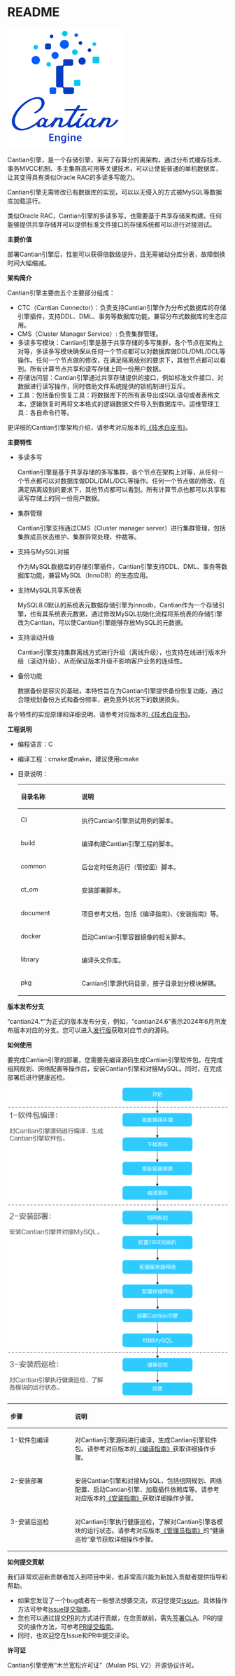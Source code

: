 # README<a name="ZH-CN_TOPIC_0000001963217182"></a>

![](documents/24.06/figures/zh-cn_image_0000001999699041.png)

Cantian引擎，是一个存储引擎，采用了存算分的离架构，通过分布式缓存技术、事务MVCC机制、多主集群高可用等关键技术，可以让使能普通的单机数据库，让其变得具有类似Oracle RAC的多读多写能力。

Cantian引擎无需修改已有数据库的实现，可以以无侵入的方式被MySQL等数据库加载运行。

类似Oracle RAC，Cantian引擎的多读多写，也需要基于共享存储来构建。任何能够提供共享存储并可以提供标准文件接口的存储系统都可以进行对接测试。

**主要价值<a name="section95698263517"></a>**

部署Cantian引擎后，性能可以获得倍数级提升，且无需被动分库分表，故障倒换时间大幅缩减。

**架构简介<a name="section11823171812167"></a>**

Cantian引擎主要由五个主要部分组成：

-   CTC（Cantian Connector）：负责支持Cantian引擎作为分布式数据库的存储引擎插件，支持DDL、DML、事务等数据库功能，兼容分布式数据库的生态应用。
-   CMS（Cluster Manager Service）: 负责集群管理。
-   多读多写模块：Cantian引擎是基于共享存储的多写集群，各个节点在架构上对等，多读多写模块确保从任何一个节点都可以对数据库做DDL/DML/DCL等操作。任何一个节点做的修改，在满足隔离级别的要求下，其他节点都可以看到。所有计算节点共享和读写存储上同一份用户数据。
-   存储访问层：Cantian引擎通过共享存储提供的接口，例如标准文件接口，对数据进行读写操作，同时借助文件系统提供的锁机制进行互斥。
-   工具：包括备份恢复工具：将数据库下的所有表导出成SQL语句或者表格文本，逻辑恢复时再将文本格式的逻辑数据文件导入到数据库中。运维管理工具：各自命令行等。

更详细的Cantian引擎架构介绍，请参考对应版本的[《技术白皮书》](https://gitee.com/openeuler/cantian/tree/master/documents)。

**主要特性<a name="section186081955174817"></a>**

-   多读多写

    Cantian引擎是基于共享存储的多写集群，各个节点在架构上对等，从任何一个节点都可以对数据库做DDL/DML/DCL等操作。任何一个节点做的修改，在满足隔离级别的要求下，其他节点都可以看到。所有计算节点也都可以共享和读写存储上的同一份用户数据。

-   集群管理

    Cantian引擎支持通过CMS（Cluster manager server）进行集群管理，包括集群成员状态维护、集群异常处理、仲裁等。

-   支持与MySQL对接

    作为MySQL数据库的存储引擎插件，Cantian引擎支持DDL、DML、事务等数据库功能，兼容MySQL（InnoDB）的生态应用。

-   支持MySQL共享系统表

    MySQL8.0默认的系统表元数据存储引擎为innodb，Cantian作为一个存储引擎，也有其系统表元数据，通过修改MySQL初始化流程将系统表的存储引擎改为Cantian，可以使Cantian引擎能够存放MySQL的元数据。

-   支持滚动升级

    Cantian引擎支持集群离线方式进行升级（离线升级），也支持在线进行版本升级（滚动升级），从而保证版本升级不影响客户业务的连续性。

-   备份功能

    数据备份是容灾的基础，本特性旨在为Cantian引擎提供备份恢复功能，通过合理规划备份方式和备份频率，避免意外状况下的数据损失。

各个特性的实现原理和详细说明，请参考对应版本的[《技术白皮书》](https://gitee.com/openeuler/cantian/tree/master/documents)。

**工程说明<a name="section1990572616234"></a>**

-   编程语言：C
-   编译工程：cmake或make，建议使用cmake
-   目录说明：

    <a name="zh-cn_topic_0000001570546425_table12447637174618"></a>
    <table><thead align="left"><tr id="zh-cn_topic_0000001570546425_row12448437114615"><th class="cellrowborder" valign="top" width="29.25%" id="mcps1.1.3.1.1"><p id="zh-cn_topic_0000001570546425_p6163124154816"><a name="zh-cn_topic_0000001570546425_p6163124154816"></a><a name="zh-cn_topic_0000001570546425_p6163124154816"></a>目录名称</p>
    </th>
    <th class="cellrowborder" valign="top" width="70.75%" id="mcps1.1.3.1.2"><p id="zh-cn_topic_0000001570546425_p715135711588"><a name="zh-cn_topic_0000001570546425_p715135711588"></a><a name="zh-cn_topic_0000001570546425_p715135711588"></a>说明</p>
    </th>
    </tr>
    </thead>
    <tbody><tr id="zh-cn_topic_0000001570546425_row10766533194814"><td class="cellrowborder" valign="top" width="29.25%" headers="mcps1.1.3.1.1 "><p id="zh-cn_topic_0000001570546425_p14190154554814"><a name="zh-cn_topic_0000001570546425_p14190154554814"></a><a name="zh-cn_topic_0000001570546425_p14190154554814"></a>CI</p>
    </td>
    <td class="cellrowborder" valign="top" width="70.75%" headers="mcps1.1.3.1.2 "><p id="p92301231105011"><a name="p92301231105011"></a><a name="p92301231105011"></a>执行Cantian引擎测试用例的脚本。</p>
    </td>
    </tr>
    <tr id="zh-cn_topic_0000001570546425_row444883724619"><td class="cellrowborder" valign="top" width="29.25%" headers="mcps1.1.3.1.1 "><p id="zh-cn_topic_0000001570546425_p91902451481"><a name="zh-cn_topic_0000001570546425_p91902451481"></a><a name="zh-cn_topic_0000001570546425_p91902451481"></a>build</p>
    </td>
    <td class="cellrowborder" valign="top" width="70.75%" headers="mcps1.1.3.1.2 "><p id="p1065863514507"><a name="p1065863514507"></a><a name="p1065863514507"></a>编译构建Cantian引擎工程的脚本。</p>
    </td>
    </tr>
    <tr id="zh-cn_topic_0000001570546425_row1444983711469"><td class="cellrowborder" valign="top" width="29.25%" headers="mcps1.1.3.1.1 "><p id="zh-cn_topic_0000001570546425_p0190845144811"><a name="zh-cn_topic_0000001570546425_p0190845144811"></a><a name="zh-cn_topic_0000001570546425_p0190845144811"></a>common</p>
    </td>
    <td class="cellrowborder" valign="top" width="70.75%" headers="mcps1.1.3.1.2 "><p id="zh-cn_topic_0000001570546425_p16190144594812"><a name="zh-cn_topic_0000001570546425_p16190144594812"></a><a name="zh-cn_topic_0000001570546425_p16190144594812"></a>后台定时任务运行（管控面）脚本。</p>
    </td>
    </tr>
    <tr id="zh-cn_topic_0000001570546425_row8449143713463"><td class="cellrowborder" valign="top" width="29.25%" headers="mcps1.1.3.1.1 "><p id="zh-cn_topic_0000001570546425_p1819144514815"><a name="zh-cn_topic_0000001570546425_p1819144514815"></a><a name="zh-cn_topic_0000001570546425_p1819144514815"></a>ct_om</p>
    </td>
    <td class="cellrowborder" valign="top" width="70.75%" headers="mcps1.1.3.1.2 "><p id="zh-cn_topic_0000001570546425_p1819114514812"><a name="zh-cn_topic_0000001570546425_p1819114514812"></a><a name="zh-cn_topic_0000001570546425_p1819114514812"></a>安装部署脚本。</p>
    </td>
    </tr>
    <tr id="row334613520509"><td class="cellrowborder" valign="top" width="29.25%" headers="mcps1.1.3.1.1 "><p id="p534625225014"><a name="p534625225014"></a><a name="p534625225014"></a>document</p>
    </td>
    <td class="cellrowborder" valign="top" width="70.75%" headers="mcps1.1.3.1.2 "><p id="p123469527502"><a name="p123469527502"></a><a name="p123469527502"></a>项目参考文档，包括《编译指南》、《安装指南》等。</p>
    </td>
    </tr>
    <tr id="row2034725295016"><td class="cellrowborder" valign="top" width="29.25%" headers="mcps1.1.3.1.1 "><p id="p23471252135015"><a name="p23471252135015"></a><a name="p23471252135015"></a>docker</p>
    </td>
    <td class="cellrowborder" valign="top" width="70.75%" headers="mcps1.1.3.1.2 "><p id="p73472523502"><a name="p73472523502"></a><a name="p73472523502"></a>启动Cantian引擎容器镜像的相关脚本。</p>
    </td>
    </tr>
    <tr id="row7347155285012"><td class="cellrowborder" valign="top" width="29.25%" headers="mcps1.1.3.1.1 "><p id="p4347352145018"><a name="p4347352145018"></a><a name="p4347352145018"></a>library</p>
    </td>
    <td class="cellrowborder" valign="top" width="70.75%" headers="mcps1.1.3.1.2 "><p id="p1034725205012"><a name="p1034725205012"></a><a name="p1034725205012"></a>编译头文件库。</p>
    </td>
    </tr>
    <tr id="row1534718520507"><td class="cellrowborder" valign="top" width="29.25%" headers="mcps1.1.3.1.1 "><p id="p7347105216502"><a name="p7347105216502"></a><a name="p7347105216502"></a>pkg</p>
    </td>
    <td class="cellrowborder" valign="top" width="70.75%" headers="mcps1.1.3.1.2 "><p id="p93471452125013"><a name="p93471452125013"></a><a name="p93471452125013"></a>Cantian引擎源代码目录，按子目录划分模块解耦。</p>
    </td>
    </tr>
    </tbody>
    </table>

**版本发布分支<a name="section143991551144518"></a>**

“cantian24.\*”为正式的版本发布分支，例如，“cantian24.6”表示2024年6月所发布版本对应的分支。您可以进入[发行版](https://gitee.com/openeuler/cantian/releases)获取对应节点的源码。

**如何使用<a name="section557582771513"></a>**

要完成Cantian引擎的部署，您需要先编译源码生成Cantian引擎软件包。在完成组网规划、网络配置等操作后，安装Cantian引擎和对接MySQL。同时，在完成部署后进行健康巡检。

![](documents/24.06/figures/240117144514553.png)

<a name="table125761327131511"></a>
<table><thead align="left"><tr id="row65767273154"><th class="cellrowborder" valign="top" width="29.25%" id="mcps1.1.3.1.1"><p id="p1820118256205"><a name="p1820118256205"></a><a name="p1820118256205"></a>步骤</p>
</th>
<th class="cellrowborder" valign="top" width="70.75%" id="mcps1.1.3.1.2"><p id="p105767277151"><a name="p105767277151"></a><a name="p105767277151"></a>说明</p>
</th>
</tr>
</thead>
<tbody><tr id="row105761227191514"><td class="cellrowborder" valign="top" width="29.25%" headers="mcps1.1.3.1.1 "><p id="p8961441172011"><a name="p8961441172011"></a><a name="p8961441172011"></a>1-软件包编译</p>
</td>
<td class="cellrowborder" valign="top" width="70.75%" headers="mcps1.1.3.1.2 "><p id="p1557612715153"><a name="p1557612715153"></a><a name="p1557612715153"></a><span id="text595572692618"><a name="text595572692618"></a><a name="text595572692618"></a>对<span id="text01851227102611"><a name="text01851227102611"></a><a name="text01851227102611"></a>Cantian引擎</span></span>源码进行编译，生成<span id="text1751493872612"><a name="text1751493872612"></a><a name="text1751493872612"></a>Cantian引擎</span>软件包。请参考对应版本的<a href="https://gitee.com/openeuler/cantian/tree/master/documents" target="_blank" rel="noopener noreferrer">《编译指南》</a>获取详细操作步骤。</p>
</td>
</tr>
<tr id="row357611276152"><td class="cellrowborder" valign="top" width="29.25%" headers="mcps1.1.3.1.1 "><p id="p1795141182013"><a name="p1795141182013"></a><a name="p1795141182013"></a>2-安装部署</p>
</td>
<td class="cellrowborder" valign="top" width="70.75%" headers="mcps1.1.3.1.2 "><p id="p35761273153"><a name="p35761273153"></a><a name="p35761273153"></a>安装<span id="text55951228103410"><a name="text55951228103410"></a><a name="text55951228103410"></a><span id="text11595192823419"><a name="text11595192823419"></a><a name="text11595192823419"></a>Cantian引擎</span></span>和对接MySQL，包括组网规划、网络配置、启动<span id="text1376892863911"><a name="text1376892863911"></a><a name="text1376892863911"></a>Cantian引擎</span>、加载插件依赖库等。请参考对应版本的<a href="https://gitee.com/openeuler/cantian/tree/master/documents" target="_blank" rel="noopener noreferrer">《安装指南》</a>获取详细操作步骤。</p>
</td>
</tr>
<tr id="row1757662715156"><td class="cellrowborder" valign="top" width="29.25%" headers="mcps1.1.3.1.1 "><p id="p795841172016"><a name="p795841172016"></a><a name="p795841172016"></a>3-安装后巡检</p>
</td>
<td class="cellrowborder" valign="top" width="70.75%" headers="mcps1.1.3.1.2 "><p id="p19576122713159"><a name="p19576122713159"></a><a name="p19576122713159"></a><span id="zh-cn_topic_0000001788626252_text536719475317"><a name="zh-cn_topic_0000001788626252_text536719475317"></a><a name="zh-cn_topic_0000001788626252_text536719475317"></a><span id="text158171389551"><a name="text158171389551"></a><a name="text158171389551"></a>对<span id="text681710817550"><a name="text681710817550"></a><a name="text681710817550"></a>Cantian引擎</span></span></span>执行健康巡检，了解<span id="text551911910552"><a name="text551911910552"></a><a name="text551911910552"></a>对<span id="text18519719165519"><a name="text18519719165519"></a><a name="text18519719165519"></a>Cantian引擎</span></span>各模块的运行状态。请参考对应版本<a href="https://gitee.com/openeuler/cantian/tree/master/documents" target="_blank" rel="noopener noreferrer">《管理员指南》</a>的“健康巡检”章节获取详细操作步骤。</p>
</td>
</tr>
</tbody>
</table>

**如何提交贡献<a name="section99213112171"></a>**

我们非常欢迎新贡献者加入到项目中来，也非常高兴能为新加入贡献者提供指导和帮助。

-   如果您发现了一个bug或者有一些想法想要交流，欢迎您提交[issue](https://gitee.com/openeuler/cantian/issues)。具体操作方法可参考[Issue提交指南](https://gitee.com/openeuler/community/blob/master/zh/contributors/issue-submit.md)。
-   您也可以通过提交[PR](https://gitee.com/openeuler/cantian/pulls)的方式进行贡献，在您贡献前，需先[签署CLA](https://clasign.osinfra.cn/sign/gitee_openeuler-1611298811283968340)。PR的提交的操作方法，可参考[PR提交指南](https://gitee.com/openeuler/community/blob/master/zh/contributors/pull-request.md)。
-   同时，也欢迎您在Issue和PR中提交评论。

**许可证<a name="section1668615316467"></a>**

Cantian引擎使用“木兰宽松许可证”（Mulan PSL V2）开源协议许可。

